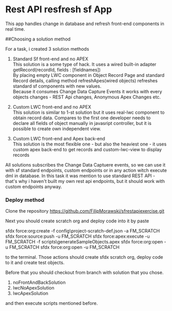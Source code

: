 # Rest API resfresh sf App

This app handles change in database and refresh front-end components in real time.

##Choosing a solution method

For a task, i created 3 solution methods
1. Standard Sf front-end and no APEX <br/>
This solution is a some type of hack. It uses a wired built-in adapter getRecord(recordId, fields : [fieldnames]) </br>
By placing empty LWC component in Object Record Page and standard Record details, calling method refreshApes(wired objects) refreshes standard sf components with new values.</br>
Because it consumes Change Data Capture Events it works with every objects changes - REST Api changes, Anonymous Apex Changes etc.

2. Custom LWC front-end and no APEX <br/>
This solution is similar to 1-st solution but it uses real-lwc component to obtain record data. Compares to the first one developer needs to declare all fields of object manually in javasript controller, but it is possible to create own independent view. </br>

3. Custom LWC front-end and Apex back-end <br/>
This solution is the most flexible one - but also the heaviest one -  it uses custom apex back-end to get records and custom-lwc-view to display records

All solutions subscribes the Change Data Captuere events, so we can use it with sf standard endpoints, custom endpoints or in any action witch execute dml in database.
In this task it was mention to use standard REST API - that's why i haven't built my own rest api endpoints, but it should work with custom endpoints anyway. 

### Deploy method

Clone the repository https://github.com/FilipMorawski/sfrestapiexercise.git </br>

Next you should create scratch org and deploy code into it by paste 

sfdx force:org:create -f config\project-scratch-def.json -a FM_SCRATCH
sfdx force:source:push -u FM_SCRATCH
sfdx force:apex:execute -u FM_SCRATCH -f scripts\generateSampleObjects.apex
sfdx force:org:open -u FM_SCRATCH
sfdx force:org:open -u FM_SCRATCH

to the terminal. Those actions should create sfdx scratch org, deploy code to it and create test objects.

Before that you should checkout from branch with solution that you chose.

1. noFrontAndBackSolution
2. lwcNoApexSolution
3. lwcApexSolution

and then execute scripts mentioned before.

